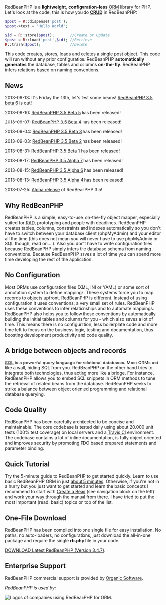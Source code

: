 
RedBeanPHP is a **lightweight**, **configuration-less**
<abbr title="Object Relational Mapper">ORM</abbr> library for PHP.
Let's look at the code, this is how you do
<abbr style="font-weight:bold;" title="Create Retrieve Update and Delete">CRUD</abbr> in RedBeanPHP:

```php
$post = R::dispense('post');
$post->text = 'Hello World';

$id = R::store($post);       //Create or Update
$post = R::load('post',$id); //Retrieve
R::trash($post);             //Delete
```

This code creates, stores, loads and deletes a single post object.
This code will run without any prior configuration.
RedBeanPHP **automatically generates** the database, tables and columns **on-the-fly**.
RedBeanPHP infers relations based on naming conventions.

## News

<time>2013-09-13</time>: It's Friday the 13th, let's test some beans! [RedBeanPHP 3.5 beta 6](/beta_testing "RedBeanPHP 3.5 Beta 6") is out!

<time>2013-09-10</time>: [RedBeanPHP 3.5 Beta 5](/beta_testing "RedBeanPHP 3.5 Beta 5") has been released!

<time>2013-09-07</time>: [RedBeanPHP 3.5 Beta 4](/beta_testing "RedBeanPHP 3.5 Beta 4") has been released!

<time>2013-09-04</time>: [RedBeanPHP 3.5 Beta 3](/beta_testing "RedBeanPHP 3.5 Beta 3") has been released!

<time>2013-09-03</time>: [RedBeanPHP 3.5 Beta 2](/beta_testing "RedBeanPHP 3.5 Beta 2") has been released!

<time>2013-08-31</time>: [RedBeanPHP 3.5 Beta 1](/beta_testing "RedBeanPHP 3.5 Beta 1") has been released!

<time>2013-08-17</time>: [RedBeanPHP 3.5 Alpha 7](/beta_testing "RedBeanPHP 3.5 Alpha 7") has been released!

<time>2013-08-15</time>: [RedBeanPHP 3.5 Alpha 6](/beta_testing "RedBeanPHP 3.5 Alpha 6") has been released!

<time>2013-08-13</time>: [RedBeanPHP 3.5 Alpha 4](/beta_testing "RedBeanPHP 3.5 Alpha 4") has been released!

<time>2013-07-25</time>: [Alpha release](/beta_testing "RedBeanPHP 3.5 Alpha 1") of RedBeanPHP 3.5!

## Why RedBeanPHP

RedBeanPHP is a simple, easy-to-use, on-the-fly object mapper, especially suited for
<abbr title="Rapid Application Development - in other words, insane deadlines">RAD</abbr>,
prototyping and people
with deadlines. RedBeanPHP creates tables, columns, constraints and indexes automatically
so you don't have to switch between your database client (phpMyAdmin) and your
editor all the time (this does not mean you will never have to use phpMyAdmin or SQL though, read on... ).
Also you don't have to write configuration files because RedBeanPHP
simply infers the database schema from naming conventions. Because RedBeanPHP saves a lot of
time you can spend more time developing the rest of the application.

## No Configuration

Most ORMs use configuration files (XML, INI or YAML) or some sort of annotation system
to define mappings. These systems force you to map records to objects upfront. RedBeanPHP is different.
Instead of using
configuration it uses conventions; a very small set of rules. RedBeanPHP uses these conventions
to infer relationships and to automate mappings. RedBeanPHP also helps you to follow these
conventions by automatically building the initial tables and columns for you - which also saves
a lot of time. This means there is no configuration, less boilerplate code and more time left
to focus on the business logic, testing and documentation, thus boosting development productivity and
code quality.

## A bridge between objects and records

<abbr title="SQL (structured query language) is the most common query language for most relational database systems.">SQL</abbr>
is a powerful query language for relational databases. Most ORMs act like a wall,
hiding SQL from you. RedBeanPHP on the other hand tries
to integrate both technologies, thus acting more like a bridge.
For instance, RedBeanPHP allows you to embed SQL snippets in ORM methods to tune
the retrieval of related beans from the database. RedBeanPHP seeks to strike a balance
between object oriented programming and relational database querying.

## Code Quality

RedBeanPHP has been carefully architected to be concise and maintainable.
The core codebase is tested daily using about 20.000 unit tests (100% test coverage)
on local servers and a
<abbr title="Travis CI is the continous integration solution used for RedBeanPHP.">Travis CI</abbr>
environment. The codebase contains a lot of inline documentation, is fully object oriented and
improves security by promoting PDO based prepared statements and parameter binding.

## Quick Tutorial

Try the 5-minute guide to RedBeanPHP to get started quickly.
Learn to use basic RedBeanPHP ORM in just [about 5 minutes](/quick_tour "Learn RedBeanPHP in 5 minutes").
Otherwise, if you're not in a hurry
but you just want to get started and learn the basic concepts I recommend to start with
[Create a Bean](/create_a_bean "Basic RedBeanPHP") (see navigation block on the left) and work your
way through the manual from there. I have tried to put the most important (read: basic) topics on top of the list.

## One-File Download

RedBeanPHP has been compiled into one single file for easy installation. No paths, no auto-loaders,
no configurations, just download the all-in-one package and require the single **rb.php** file
in your code.

[DOWNLOAD Latest RedBeanPHP (Version 3.4.7)](/downloadredbean.php "Get RedBeanPHP").

## Enterprise Support

RedBeanPHP commercial support is provided by [Organic Software](http://www.organicsoftware.nl/index_en.html "Organic Software").

_RedBeanPHP is used by:_

![Logos of companies using RedBeanPHP for ORM.](/img/logos3.png)
